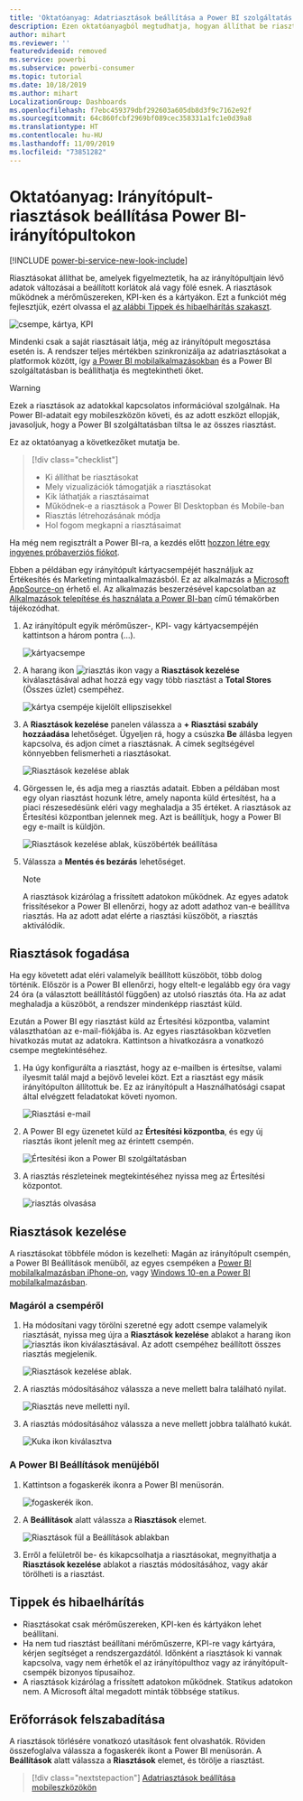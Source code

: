```yaml
---
title: 'Oktatóanyag: Adatriasztások beállítása a Power BI szolgáltatás irányítópultjain'
description: Ezen oktatóanyagból megtudhatja, hogyan állíthat be riasztásokat, amelyek figyelmeztetik, ha az irányítópultjain lévő adatok változásai meghaladják a Microsoft Power BI szolgáltatáshoz beállított korlátokat.
author: mihart
ms.reviewer: ''
featuredvideoid: removed
ms.service: powerbi
ms.subservice: powerbi-consumer
ms.topic: tutorial
ms.date: 10/18/2019
ms.author: mihart
LocalizationGroup: Dashboards
ms.openlocfilehash: f7ebc459379dbf292603a605db8d3f9c7162e92f
ms.sourcegitcommit: 64c860fcbf2969bf089cec358331a1fc1e0d39a8
ms.translationtype: HT
ms.contentlocale: hu-HU
ms.lasthandoff: 11/09/2019
ms.locfileid: "73851282"
---
```

# <a name="tutorial-set-dashboard-alerts-on-power-bi-dashboards"></a>Oktatóanyag: Irányítópult-riasztások beállítása Power BI-irányítópultokon

[!INCLUDE [power-bi-service-new-look-include](../includes/power-bi-service-new-look-include.md)]

Riasztásokat állíthat be, amelyek figyelmeztetik, ha az irányítópultjain lévő adatok változásai a beállított korlátok alá vagy fölé esnek. A riasztások működnek a mérőműszereken, KPI-ken és a kártyákon. Ezt a funkciót még fejlesztjük, ezért olvassa el [az alábbi Tippek és hibaelhárítás szakaszt](#tips-and-troubleshooting).

![csempe, kártya, KPI](media/end-user-alerts/card-gauge-kpi.png)

Mindenki csak a saját riasztásait látja, még az irányítópult megosztása esetén is. A rendszer teljes mértékben szinkronizálja az adatriasztásokat a platformok között, így [a Power BI mobilalkalmazásokban](mobile/mobile-set-data-alerts-in-the-mobile-apps.md) és a Power BI szolgáltatásban is beállíthatja és megtekintheti őket. 

> [!WARNING]
> Ezek a riasztások az adatokkal kapcsolatos információval szolgálnak. Ha Power BI-adatait egy mobileszközön követi, és az adott eszközt ellopják, javasoljuk, hogy a Power BI szolgáltatásban tiltsa le az összes riasztást.
> 

Ez az oktatóanyag a következőket mutatja be.
> [!div class="checklist"]
> * Ki állíthat be riasztásokat
> * Mely vizualizációk támogatják a riasztásokat
> * Kik láthatják a riasztásaimat
> * Működnek-e a riasztások a Power BI Desktopban és Mobile-ban
> * Riasztás létrehozásának módja
> * Hol fogom megkapni a riasztásaimat

Ha még nem regisztrált a Power BI-ra, a kezdés előtt [hozzon létre egy ingyenes próbaverziós fiókot](https://app.powerbi.com/signupredirect?pbi_source=web).

Ebben a példában egy irányítópult kártyacsempéjét használjuk az Értékesítés és Marketing mintaalkalmazásból. Ez az alkalmazás a [Microsoft AppSource-on](https://appsource.microsoft.com) érhető el. Az alkalmazás beszerzésével kapcsolatban az [Alkalmazások telepítése és használata a Power BI-ban](end-user-app-view.md) című témakörben tájékozódhat.

1. Az irányítópult egyik mérőműszer-, KPI- vagy kártyacsempéjén kattintson a három pontra (…).
   
   ![kártyacsempe](media/end-user-alerts/power-bi-cards.png)
2. A harang ikon ![riasztás ikon](media/end-user-alerts/power-bi-bell-icon.png) vagy a **Riasztások kezelése** kiválasztásával adhat hozzá egy vagy több riasztást a **Total Stores** (Összes üzlet) csempéhez.

   ![kártya csempéje kijelölt ellipszisekkel](media/end-user-alerts/power-bi-ellipses.png)

   
1. A **Riasztások kezelése** panelen válassza a **+ Riasztási szabály hozzáadása** lehetőséget.  Ügyeljen rá, hogy a csúszka **Be** állásba legyen kapcsolva, és adjon címet a riasztásnak. A címek segítségével könnyebben felismerheti a riasztásokat.
   
   ![Riasztások kezelése ablak](media/end-user-alerts/power-bi-manage-alert.png)
4. Görgessen le, és adja meg a riasztás adatait.  Ebben a példában most egy olyan riasztást hozunk létre, amely naponta küld értesítést, ha a piaci részesedésünk eléri vagy meghaladja a 35 értéket. A riasztások az Értesítési központban jelennek meg. Azt is beállítjuk, hogy a Power BI egy e-mailt is küldjön.
   
   ![Riasztások kezelése ablak, küszöbérték beállítása](media/end-user-alerts/power-bi-manage-alert-details.png)
5. Válassza a **Mentés és bezárás** lehetőséget.
 
   > [!NOTE]
   > A riasztások kizárólag a frissített adatokon működnek. Az egyes adatok frissítésekor a Power BI ellenőrzi, hogy az adott adathoz van-e beállítva riasztás. Ha az adott adat elérte a riasztási küszöböt, a riasztás aktiválódik. 
   > 

## <a name="receiving-alerts"></a>Riasztások fogadása
Ha egy követett adat eléri valamelyik beállított küszöböt, több dolog történik. Először is a Power BI ellenőrzi, hogy eltelt-e legalább egy óra vagy 24 óra (a választott beállítástól függően) az utolsó riasztás óta. Ha az adat meghaladja a küszöböt, a rendszer mindenképp riasztást küld.

Ezután a Power BI egy riasztást küld az Értesítési központba, valamint választhatóan az e-mail-fiókjába is. Az egyes riasztásokban közvetlen hivatkozás mutat az adatokra. Kattintson a hivatkozásra a vonatkozó csempe megtekintéséhez.  

1. Ha úgy konfigurálta a riasztást, hogy az e-mailben is értesítse, valami ilyesmit talál majd a bejövő levelei közt. Ezt a riasztást egy másik irányítópulton állítottuk be. Ez az irányítópult a Használhatósági csapat által elvégzett feladatokat követi nyomon.
   
   ![Riasztási e-mail](media/end-user-alerts/power-bi-alert-email.png)
2. A Power BI egy üzenetet küld az **Értesítési központba**, és egy új riasztás ikont jelenít meg az érintett csempén.
   
   ![Értesítési ikon a Power BI szolgáltatásban](media/end-user-alerts/power-bi-task-alert.png)
3. A riasztás részleteinek megtekintéséhez nyissa meg az Értesítési központot.
   
    ![riasztás olvasása](media/end-user-alerts/power-bi-notification.png)
   
  

## <a name="managing-alerts"></a>Riasztások kezelése

A riasztásokat többféle módon is kezelheti: Magán az irányítópult csempén, a Power BI Beállítások menüből, az egyes csempéken a [Power BI mobilalkalmazásban iPhone-on](mobile/mobile-set-data-alerts-in-the-mobile-apps.md), vagy [Windows 10-en a Power BI mobilalkalmazásban](mobile/mobile-set-data-alerts-in-the-mobile-apps.md).

### <a name="from-the-tile-itself"></a>Magáról a csempéről

1. Ha módosítani vagy törölni szeretné egy adott csempe valamelyik riasztását, nyissa meg újra a **Riasztások kezelése** ablakot a harang ikon ![riasztás ikon](media/end-user-alerts/power-bi-bell-icon.png) kiválasztásával. Az adott csempéhez beállított összes riasztás megjelenik.
   
    ![Riasztások kezelése ablak](media/end-user-alerts/power-bi-manage-alerts.png).
2. A riasztás módosításához válassza a neve mellett balra található nyilat.
   
    ![Riasztás neve melletti nyíl](media/end-user-alerts/power-bi-modify-alert.png).
3. A riasztás módosításához válassza a neve mellett jobbra található kukát.
   
      ![Kuka ikon kiválasztva](media/end-user-alerts/power-bi-alert-delete.png)

### <a name="from-the-power-bi-settings-menu"></a>A Power BI Beállítások menüjéből

1. Kattintson a fogaskerék ikonra a Power BI menüsorán.
   
    ![fogaskerék ikon](media/end-user-alerts/powerbi-gear-icon.png).
2. A **Beállítások** alatt válassza a **Riasztások** elemet.
   
    ![Riasztások fül a Beállítások ablakban](media/end-user-alerts/power-bi-alert-settings.png)
3. Erről a felületről be- és kikapcsolhatja a riasztásokat, megnyithatja a **Riasztások kezelése** ablakot a riasztás módosításához, vagy akár törölheti is a riasztást.

## <a name="tips-and-troubleshooting"></a>Tippek és hibaelhárítás 

* Riasztásokat csak mérőműszereken, KPI-ken és kártyákon lehet beállítani.
* Ha nem tud riasztást beállítani mérőműszerre, KPI-re vagy kártyára, kérjen segítséget a rendszergazdától. Időnként a riasztások ki vannak kapcsolva, vagy nem érhetők el az irányítópulthoz vagy az irányítópult-csempék bizonyos típusaihoz.
* A riasztások kizárólag a frissített adatokon működnek. Statikus adatokon nem. A Microsoft által megadott minták többsége statikus. 


## <a name="clean-up-resources"></a>Erőforrások felszabadítása
A riasztások törlésére vonatkozó utasítások fent olvashatók. Röviden összefoglalva válassza a fogaskerék ikont a Power BI menüsorán. A **Beállítások** alatt válassza a **Riasztások** elemet, és törölje a riasztást.

> [!div class="nextstepaction"]
> [Adatriasztások beállítása mobileszközökön](mobile/mobile-set-data-alerts-in-the-mobile-apps.md)



